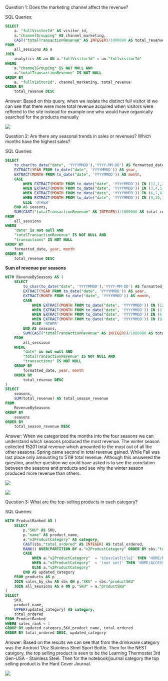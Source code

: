 Question 1: Does the marketing channel affect the revenue? 

SQL Queries:

```SQL
SELECT
	a. "fullVisitorId" AS visitor_id,
	a."channelGrouping" AS channel_marketing,
	CAST("totalTransactionRevenue" AS INTEGER)/1000000 AS total_revenue
FROM 
	all_sessions AS a
JOIN
	analytics AS an ON a."fullVisitorId" = an."fullvisitorId"
WHERE
	a."channelGrouping" IS NOT NULL AND
	a."totalTransactionRevenue" IS NOT NULL 
GROUP BY
	a. "fullVisitorId", channel_marketing, total_revenue
ORDER BY
	total_revenue DESC 
```

Answer: Based on this query, when we isolate the distinct full visitor id we can see that there were more total revenue acquired when visitors were reffered to the site instead for example one 
who would have organically searched for the products manually

![](https://i.imgur.com/7mpwVDW.png)

Question 2: Are there any seasonal trends in sales or revenues? Which months have the highest sales?

SQL Queries:

```SQL
SELECT
	to_char(to_date("date", 'YYYYMMDD'),'YYYY-MM-DD') AS formatted_date, 
	EXTRACT(YEAR FROM to_date("date", 'YYYYMMDD')) AS year,
	EXTRACT(MONTH FROM to_date("date", 'YYYYMMDD')) AS month,
	CASE
		WHEN EXTRACT(MONTH FROM to_date("date", 'YYYYMMDD')) IN (12,1,2) THEN 'WINTER'
		WHEN EXTRACT(MONTH FROM to_date("date", 'YYYYMMDD')) IN (3,4,5) THEN 'SPRING'
		WHEN EXTRACT(MONTH FROM to_date("date", 'YYYYMMDD')) IN (6,7,8) THEN 'SUMMER'
		WHEN EXTRACT(MONTH FROM to_date("date", 'YYYYMMDD')) IN (9,10,11) THEN 'FALL'
		ELSE 'OTHER'
	END AS seasons,
	SUM(CAST("totalTransactionRevenue" AS INTEGER))/1000000 AS total_revenue
FROM 
	all_sessions
WHERE
	"date" is not null AND 
	"totalTransactionRevenue" IS NOT NULL AND 
	"transactions" IS NOT NULL 
GROUP BY
	formatted_date, year, month
ORDER BY
	total_revenue DESC
```

**Sum of revenue per seasons**  

```SQL
WITH RevenueBySeasons AS (
	SELECT
		to_char(to_date("date", 'YYYYMMDD'),'YYYY-MM-DD') AS formatted_date, 
		EXTRACT(YEAR FROM to_date("date", 'YYYYMMDD')) AS year,
		EXTRACT(MONTH FROM to_date("date", 'YYYYMMDD')) AS month,
		CASE
			WHEN EXTRACT(MONTH FROM to_date("date", 'YYYYMMDD')) IN (12,1,2) THEN 'WINTER'
			WHEN EXTRACT(MONTH FROM to_date("date", 'YYYYMMDD')) IN (3,4,5) THEN 'SPRING'
			WHEN EXTRACT(MONTH FROM to_date("date", 'YYYYMMDD')) IN (6,7,8) THEN 'SUMMER'
			WHEN EXTRACT(MONTH FROM to_date("date", 'YYYYMMDD')) IN (9,10,11) THEN 'FALL'
			ELSE 'OTHER'
		END AS seasons,
		SUM(CAST("totalTransactionRevenue" AS INTEGER))/1000000 AS total_revenue
	FROM 
		all_sessions
	WHERE
		"date" is not null AND 
		"totalTransactionRevenue" IS NOT NULL AND 
		"transactions" IS NOT NULL 
	GROUP BY
		formatted_date, year, month
	ORDER BY
		total_revenue DESC
)
SELECT 
	seasons,
	SUM(total_revenue) AS total_season_revenue
FROM 
	RevenueBySeasons
GROUP BY
	seasons
ORDER BY 
	total_season_revenue DESC
```

Answer: When we categorized the months into the four seasons we can understand which seasons produced the most revenue. The winter season collected 15201 total revenue 
which amounted to the most out of all the other seasons. Spring came second in total revenue gained. While Fall was last place only amounting to 5119 total revenue. Although this
answered the question, another question we could have asked is to see the correlation between the seasons and products and see why the winter season produced more revenue than others.

![](https://i.imgur.com/WT59XE4.png)


![](https://i.imgur.com/tIRzgbf.png)


Question 3: What are the top-selling products in each category?

SQL Queries:

```SQL
WITH ProductRanked AS (
	SELECT 
		p."SKU" AS SKU,
		p."name" AS product_name, 
		a."v2ProductCategory" AS category,
		CAST(sbs."total_ordered" AS INTEGER) AS total_ordered,
		RANK() OVER(PARTITION BY a."v2ProductCategory" ORDER BY sbs."total_ordered" DESC) AS sales_rank,
		CASE
			WHEN a."v2ProductCategory"  = '${escCatTitle}' THEN 'HOME/NEST/NEST-USA/'
			WHEN a."v2ProductCategory"  = '(not set)' THEN 'HOME/ACCESSORIES/DRINKWARE/'
			ELSE a."v2ProductCategory"
		END AS updated_category
	FROM products AS p 
	JOIN sales_by_sku AS sbs ON p."SKU" = sbs."productSKU"
	JOIN all_sessions AS a ON p."SKU" = a."productSKU"	
)
SELECT
	SKU,
	product_name,
    UPPER(updated_category) AS category,
    total_ordered 
FROM ProductRanked
WHERE sales_rank = 1 
GROUP BY updated_category,SKU,product_name, total_ordered 
ORDER BY total_ordered DESC, updated_category
```

Answer: Based on the results we can see that from the drinkware category was the Android 17oz Stainless Steel Sport Bottle. Then for the NEST category, the top selling product 
is seen to be the Learning Thermostat 3rd Gen-USA - Stainless Steel. Then for the notebook/journal category the top selling product is the Hard Cover Journal.

![](https://i.imgur.com/iHdaPiR.png)

